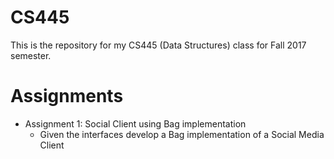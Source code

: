 # CS445

This is the repository for my CS445 (Data Structures) class for Fall 2017 semester.

# Assignments
* Assignment 1: Social Client using Bag implementation
  * Given the interfaces develop a Bag implementation of a Social Media Client
